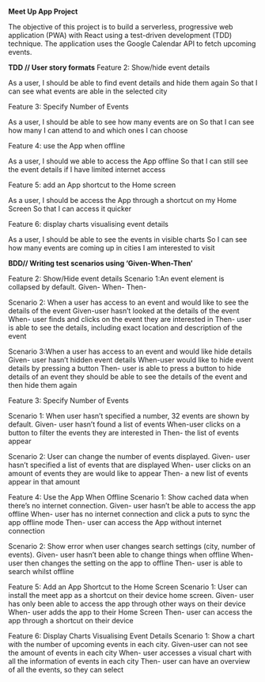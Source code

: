 **Meet Up App Project**

The objective of this project is to build a serverless, progressive web application (PWA) with React using a test-driven development (TDD) technique. 
The application uses the Google Calendar API to fetch upcoming events.


**TDD // User story formats**
Feature 2: Show/hide event details

As a user, 
I should be able to find event details and hide them again
So that I can see what events are able in the selected city

Feature 3: Specify Number of Events

As a user, 
I should be able to see how many events are on
So that I can see how many I can attend to and which ones I can choose

Feature 4: use the App when offline 

As a user, 
I should we able to access the App offline 
So that I can still see the event details if I have limited internet access

Feature 5: add an App shortcut to the Home screen

As a user, 
I should be access the App through a shortcut on my Home Screen 
So that I can access it quicker 

Feature 6: display charts visualising event details 

As a user, 
I should be able to see the events in visible charts 
So I can see how many events are coming up in cities I am interested to visit


**BDD// Writing test scenarios using ‘Given-When-Then’**

Feature 2: Show/Hide event details 
Scenario 1:An event element is collapsed by default.
Given-
When-
Then-

Scenario 2: When a user has access to an event and would like to see the details of the event
Given-user hasn’t looked at the details of the event 
When- user finds and clicks on the event they are interested in
Then- user is able to see the details, including exact location and description of the event 

Scenario 3:When a user has access to an event and would like hide details
Given- user hasn’t hidden event details
When-user would like to hide event details by pressing a button 
Then- user is able to press a button to hide details of an event they should be able to see the details of the event and then hide them again 

Feature 3: Specify Number of Events

Scenario 1: When user hasn’t specified a number, 32 events are shown by default. 
Given- user hasn’t found a list of events
When-user clicks on a button to filter the events they are interested in 
Then- the list of events appear 

Scenario 2: User can change the number of events displayed.
Given- user hasn’t specified a list of events that are displayed
When- user clicks on an amount of events they are would like to appear
Then- a new list of events appear in that amount

Feature 4: Use the App When Offline 
Scenario 1: Show cached data when there’s no internet connection.
Given-  user hasn’t be able to access the app offline 
When- user has no internet connection and click a puts to sync the app offline mode
Then- user can access the App without internet connection

Scenario 2: Show error when user changes search settings (city, number of events).
Given- user hasn’t been able to change things when offline
When-user then changes the setting on the app to offline
Then- user is able to search whilst offline

Feature 5: Add an App Shortcut to the Home Screen
Scenario 1: User can install the meet app as a shortcut on their device home screen. 
Given- user has only been able to access the app through other ways on their device
When- user adds the app to their Home Screen 
Then- user can access the app through a shortcut on their device

Feature 6: Display Charts Visualising Event Details 
Scenario 1: Show a chart with the number of upcoming events in each city.
Given-user can not see the amount of events in each city
When- user accesses a visual chart with all the information of events in each city
Then- user can have an overview of all the events, so they can select 

